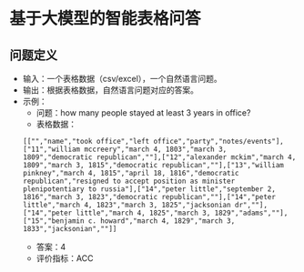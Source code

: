 # 基于大模型的智能表格问答
## 问题定义
- 输入：一个表格数据（csv/excel），一个自然语言问题。
- 输出：根据表格数据，自然语言问题对应的答案。
- 示例：
    - 问题：how many people stayed at least 3 years in office?
    - 表格数据：
    ``` 
    [["","name","took office","left office","party","notes/events"],["11","william mccreery","march 4, 1803","march 3, 1809","democratic republican",""],["12","alexander mckim","march 4, 1809","march 3, 1815","democratic republican",""],["13","william pinkney","march 4, 1815","april 18, 1816","democratic republican","resigned to accept position as minister plenipotentiary to russia"],["14","peter little","september 2, 1816","march 3, 1823","democratic republican",""],["14","peter little","march 4, 1823","march 3, 1825","jacksonian dr",""],["14","peter little","march 4, 1825","march 3, 1829","adams",""],["15","benjamin c. howard","march 4, 1829","march 3, 1833","jacksonian",""]]
    ```
    - 答案：4
    - 评价指标：ACC